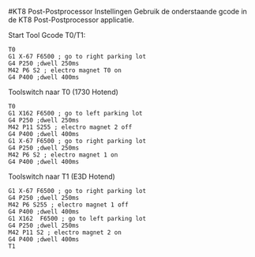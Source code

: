 #KT8 Post-Postprocessor Instellingen
Gebruik de onderstaande gcode in de KT8 Post-Postprocessor applicatie.

Start Tool Gcode T0/T1:
```Assembly
T0
G1 X-67 F6500 ; go to right parking lot
G4 P250 ;dwell 250ms
M42 P6 S2 ; electro magnet T0 on
G4 P400 ;dwell 400ms
```

Toolswitch naar T0 (1730 Hotend)
```Assembly
T0
G1 X162 F6500 ; go to left parking lot
G4 P250 ;dwell 250ms
M42 P11 S255 ; electro magnet 2 off
G4 P400 ;dwell 400ms
G1 X-67 F6500 ; go to right parking lot
G4 P250 ;dwell 250ms
M42 P6 S2 ; electro magnet 1 on
G4 P400 ;dwell 400ms
```

Toolswitch naar T1 (E3D Hotend)
```Assembly
G1 X-67 F6500 ; go to right parking lot
G4 P250 ;dwell 250ms
M42 P6 S255 ; electro magnet 1 off
G4 P400 ;dwell 400ms
G1 X162  F6500 ; go to left parking lot
G4 P250 ;dwell 250ms
M42 P11 S2 ; electro magnet 2 on
G4 P400 ;dwell 400ms
T1
```
